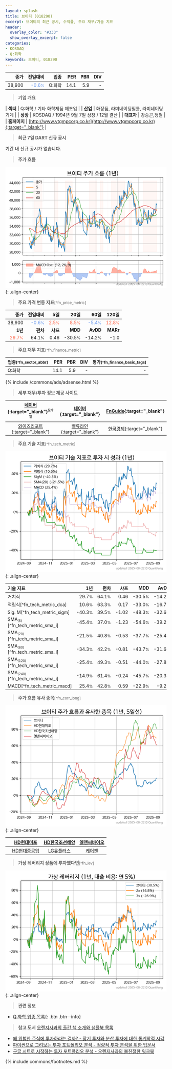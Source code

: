 ```yaml
---
layout: splash
title: 브이티 (018290)
excerpt: 브이티의 최근 공시, 수익률, 주요 재무/기술 지표
header:
  overlay_color: "#333"
  show_overlay_excerpt: false
categories:
- KOSDAQ
- Q:화학
keywords: 브이티, 018290
---
```


| **종가** | **전일대비** | **업종** | **PER** | **PBR** | **DIV** |
| -------: | -----------: | -------: | ------: | ------: | ------: |
| 38,900 | <span style="color: cornflowerblue">-0.6<small>%</small></span> | Q:화학 | 14.1 | 5.9 | - |

<!-- more -->


> **기업 개요**<a id="company"></a>

| <span style="white-space:nowrap;">**섹터**</span> | Q:화학 / 기타 화학제품 제조업 |
| <span style="white-space:nowrap;">**산업**</span> | 화장품, 라미네이팅필름, 라미네이팅기계 |
| <span style="white-space:nowrap;">**상장**</span> | KOSDAQ / 1994년 9월 7일 상장 / 12월 결산 |
| <span style="white-space:nowrap;">**대표자**</span> | 강승곤,정철 |
| <span style="white-space:nowrap;">**홈페이지**</span> | [http://www.vtgmpcorp.co.kr](http://www.vtgmpcorp.co.kr){:target="_blank"} |


> **최근 7일 DART 신규 공시**<a id="dart"></a>

기간 내 신규 공시가 없습니다.


> **주가 흐름**<a id="price"></a>

![018290](/stock/images/018290.png){: .align-center}


> **주요 가격 변동 지표**<small>[^fn_price_metric]</small>

| **종가** | **전일대비** | **5일** | **20일** | **60일** | **120일** |
| -------: | -----------: | ------: | -------: | -------: | --------: |
| 38,900 | <span style="color: cornflowerblue">-0.6<small>%</small></span> | <span style="color: tomato">2.5<small>%</small></span> | <span style="color: tomato">8.5<small>%</small></span> | <span style="color: cornflowerblue">-5.4<small>%</small></span> | <span style="color: tomato">12.8<small>%</small></span> |
| **1년** | **편차** | **샤프** | **MDD** | **AvDD** | **MARr** |
| <span style="color: tomato">29.7<small>%</small></span> | 64.1<small>%</small> | 0.46 | -30.5<small>%</small> | -14.2<small>%</small> | -1.0 |


> **주요 재무 지표**<small>[^fn_finance_metric]</small>

| **업종**<small>[^fn_sector_abbr]</small> | **PER** | **PBR** | **DIV** | **평가**<small>[^fn_finance_basic_tags]</small> |
| :--------------------------------------- | ------: | ------: | ------: | ----------------------------------------------: |
| Q:화학 | 14.1 | 5.9 | - | - |



{% include /commons/ads/adsense.html %}

> **세부 재무/투자 정보 제공 사이트**

| [네이버](https://m.stock.naver.com/domestic/stock/018290/finance/summary){:target="_blank"}<sup><small>모바일</small></sup> | [네이버](https://finance.naver.com/item/coinfo.naver?code=018290){:target="_blank"} | [FnGuide](https://comp.fnguide.com/SVO2/ASP/SVD_Invest.asp?gicode=A018290&MenuYn=Y){:target="_blank"} |
| :---: | :---: | :---: |
| [와이즈리포트](https://comp.wisereport.co.kr/company/c1040001.aspx?cmp_cd=018290){:target="_blank"} | [밸류라인](https://www.valueline.co.kr/finance/summary/018290){:target="_blank"} | [한국경제](https://markets.hankyung.com/stock/018290/financial-summary){:target="_blank"} |


> **주요 기술 지표**<small>[^fn_tech_metric]</small>


![018290](/stock/images/018290_tech.png){: .align-center}

| **기술 지표** | **1년** | **편차** | **샤프** | **MDD** | **AvDD** |
| :------------ | ------: | -----------: | -------: | ------: | -------: |
| 거치식 | 29.7<small>%</small> | 64.1<small>%</small> | 0.46 | -30.5<small>%</small> | -14.2<small>%</small> |
| 적립식[^fn_tech_metric_dca] | 10.6<small>%</small> | 63.3<small>%</small> | 0.17 | -33.0<small>%</small> | -16.7<small>%</small> |
| Sig. M[^fn_tech_metric_sigm] | -40.3<small>%</small> | 39.5<small>%</small> | -1.02 | -48.3<small>%</small> | -32.6<small>%</small> |
| SMA<small><sub>(5)</sub></small>[^fn_tech_metric_sma_i] | -45.4<small>%</small> | 37.0<small>%</small> | -1.23 | -54.6<small>%</small> | -39.2<small>%</small> |
| SMA<small><sub>(20)</sub></small>[^fn_tech_metric_sma_i] | -21.5<small>%</small> | 40.8<small>%</small> | -0.53 | -37.7<small>%</small> | -25.4<small>%</small> |
| SMA<small><sub>(60)</sub></small>[^fn_tech_metric_sma_i] | -34.3<small>%</small> | 42.2<small>%</small> | -0.81 | -43.7<small>%</small> | -31.6<small>%</small> |
| SMA<small><sub>(120)</sub></small>[^fn_tech_metric_sma_i] | -25.4<small>%</small> | 49.3<small>%</small> | -0.51 | -44.0<small>%</small> | -27.8<small>%</small> |
| SMA<small><sub>(240)</sub></small>[^fn_tech_metric_sma_i] | -14.9<small>%</small> | 61.4<small>%</small> | -0.24 | -45.7<small>%</small> | -20.3<small>%</small> |
| MACD[^fn_tech_metric_macd] | 25.4<small>%</small> | 42.8<small>%</small> | 0.59 | -22.9<small>%</small> | -9.2<small>%</small> |


> **주가 흐름 유사 종목**<a id="corr"></a><small>[^fn_corr_long]</small>

![018290](/stock/images/018290_corr.png){: .align-center}

|       | [HD현대미포](/010620/) | [HD한국조선해양](/009540/) | [엘앤씨바이오](/290650/) |
| :---: | :------------------------------------: | :------------------------------------: | :------------------------------------: |
|       | [HD현대중공업](/329180/) | [LG유플러스](/032640/) | [케어젠](/214370/) |


> **가상 레버리지 상품에 투자했다면**<a id="2x"></a><small>[^fn_lev]</small>

![018290](/stock/images/018290_2x.png){: .align-center}


> **관련 정보**

- [Q:화학 업종 목록](/stats/sector/kosdaq_업종_화학_종목/){: .btn .btn--info}

> **참고 도서** [오렌지사과의 출간 책 소개와 샘플북 목록](https://kongdori.tistory.com/691)

- [왜 위험한 주식에 투자하라는 걸까? - 장기 투자와 분산 투자에 대한 통계학적 시각](https://kongdori.tistory.com/421)
- [파이썬으로 그려보는 투자 포트폴리오 분석  - 정량적 투자 분석을 위한 입문서](https://kongdori.tistory.com/643)
- [구글 시트로 시작하는 투자 포트폴리오 분석 - 오렌지사과의 불친절한 워크북](https://kongdori.tistory.com/449)


{% include commons/footnotes.md %}